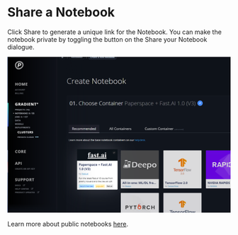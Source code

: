 # Share a Notebook

Click Share to generate a unique link for the Notebook.  You can make the notebook private by toggling the button on the Share your Notebook dialogue.

![](../../.gitbook/assets/image%20%2822%29.png)

Learn more about public notebooks [here](../public-notebooks.md). 

